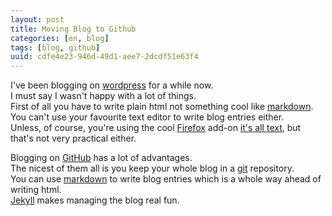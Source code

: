 ```yaml
---
layout: post
title: Moving Blog to Github
categories: [en, blog]
tags: [blog, github]
uuid: cdfe4e23-946d-49d1-aee7-2dcdf51e63f4
---
```


I've been blogging on [wordpress](http://polatel.wordpress.com/) for a while now.  
I must say I wasn't happy with a lot of things.  
First of all you have to write plain html not something cool like
[markdown](http://daringfireball.net/projects/markdown/).  
You can't use your favourite text editor to write blog entries either.  
Unless, of course, you're using the cool
[Firefox](http://www.mozilla.com/firefox/) add-on
[it's all text](https://addons.mozilla.org/en-US/firefox/addon/4125), but that's
not very practical either.

Blogging on [GitHub](http://www.github.com) has a lot of advantages.  
The nicest of them all is you keep your whole blog in a
[git](http://www.git-scm.org/) repository.  
You can use [markdown](http://daringfireball.net/projects/markdown/) to write
blog entries which is a whole way ahead of writing html.  
[Jekyll](http://github.com/mojombo/jekyll/tree/master) makes managing the blog real fun.
